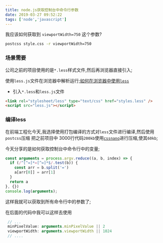 ```yaml
---
title: node.js获取控制台中命令行参数
date: 2019-03-27 09:52:22
tags: ['node','javascript']
---
```


我应该如何获取到 `viewportWidth=750` 这个参数?

```bash
postcss style.css -r viewportWidth=750
```
<!--more-->

### 场景需要
公司之前的项目使用的是`*.less`样式文件,然后再浏览器直接引入;

使用`less.js`文件在浏览器中解析运行;[如何在浏览器中使用`less`](http://lesscss.cn/usage/#using-less-in-the-browser)

+ 引入`*.less`和`less.js`文件
```html
<link rel="stylesheet/less" type="text/css" href="styles.less" />
<script src="less.js"></script>
```

### 编译less
在前端工程化今天,我选择使用打包编译的方式对`less`文件进行编译,然后使用`postcss`压缩
把之前项目中 3000行代码`200kb`使用[`cssnano`](https://github.com/cssnano/cssnano)进行压缩,使其`60kb`;


今天分享的是如何获取控制台中命令行中的变量;

```javascript
const arguments = process.argv.reduce((a, b, index) => {
  if (/^[^=]*=[^=]*$/.test(b)) {
    const arr = b.split('=')
    a[arr[0]] = arr[1]
  }
  return a
}, {})
console.log(arguments);
```

这样我就可以获取到所有命令行中的参数了;

在后面的代码中我可以这样去使用
```javascript
 // ...
 minPixelValue: arguments.minPixelValue || 2
 viewportWidth: arguments.viewportWidth || 1024
 // ....
```